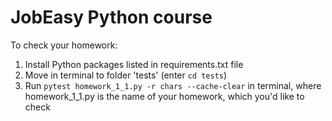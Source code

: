 # JobEasy Python course

To check your homework: 

1. Install Python packages listed in requirements.txt file
2. Move in terminal to folder 'tests' (enter `cd tests`)
3. Run `pytest homework_1_1.py -r chars --cache-clear` in terminal, where homework_1_1.py is the name of your homework, 
which you'd like to check
